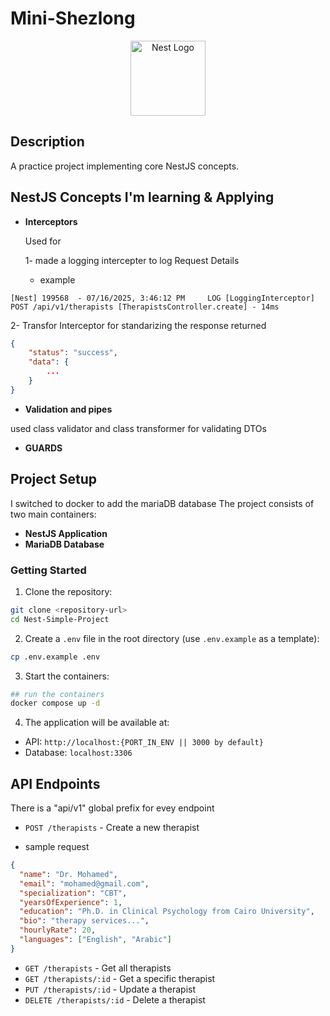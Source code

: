 # Mini-Shezlong

<p align="center">
  <a href="http://nestjs.com/" target="blank"><img src="https://nestjs.com/img/logo-small.svg" width="120" alt="Nest Logo" /></a>
</p>

## Description

A practice project implementing core NestJS concepts.

## NestJS Concepts I'm learning & Applying

- **Interceptors**

  Used for

  1- made a logging intercepter to log Request Details
  - example

```
[Nest] 199568  - 07/16/2025, 3:46:12 PM     LOG [LoggingInterceptor] POST /api/v1/therapists [TherapistsController.create] - 14ms
```

2- Transfor Interceptor for standarizing the response returned

```json
{
    "status": "success",
    "data": {
        ...
    }
}
```

- **Validation and pipes**

used class validator and class transformer for validating DTOs

- **GUARDS**

## Project Setup

I switched to docker to add the mariaDB database
The project consists of two main containers:

- **NestJS Application**
- **MariaDB Database**

### Getting Started

1. Clone the repository:

```bash
git clone <repository-url>
cd Nest-Simple-Project
```

2. Create a `.env` file in the root directory (use `.env.example` as a template):

```bash
cp .env.example .env
```

3. Start the containers:

```bash
## run the containers
docker compose up -d
```

4. The application will be available at:

- API: `http://localhost:{PORT_IN_ENV || 3000 by default}`
- Database: `localhost:3306`

## API Endpoints

There is a "api/v1" global prefix for evey endpoint

- `POST /therapists` - Create a new therapist

- sample request

```json
{
  "name": "Dr. Mohamed",
  "email": "mohamed@gmail.com",
  "specialization": "CBT",
  "yearsOfExperience": 1,
  "education": "Ph.D. in Clinical Psychology from Cairo University",
  "bio": "therapy services...",
  "hourlyRate": 20,
  "languages": ["English", "Arabic"]
}
```

- `GET /therapists` - Get all therapists
- `GET /therapists/:id` - Get a specific therapist
- `PUT /therapists/:id` - Update a therapist
- `DELETE /therapists/:id` - Delete a therapist
